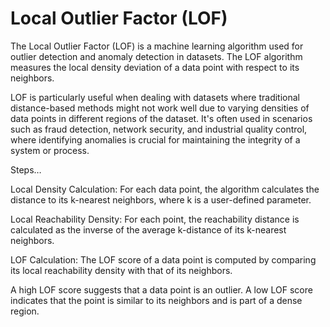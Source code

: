 # Local Outlier Factor (LOF)

The Local Outlier Factor (LOF) is a machine learning algorithm used for outlier detection and anomaly detection in datasets. The LOF algorithm measures the local density deviation of a data point with respect to its neighbors. 

LOF is particularly useful when dealing with datasets where traditional distance-based methods might not work well due to varying densities of data points in different regions of the dataset. It's often used in scenarios such as fraud detection, network security, and industrial quality control, where identifying anomalies is crucial for maintaining the integrity of a system or process.

Steps…

Local Density Calculation: For each data point, the algorithm calculates the distance to its k-nearest neighbors, where k is a user-defined parameter. 

Local Reachability Density: For each point, the reachability distance is calculated as the inverse of the average k-distance of its k-nearest neighbors. 

LOF Calculation: The LOF score of a data point is computed by comparing its local reachability density with that of its neighbors. 

A high LOF score suggests that a data point is an outlier. A low LOF score indicates that the point is similar to its neighbors and is part of a dense region. 
